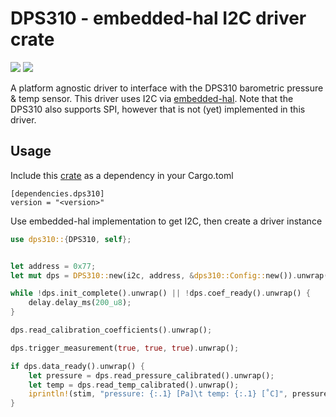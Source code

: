 # DPS310 - embedded-hal I2C driver crate

![](https://img.shields.io/crates/v/dps310.svg)
![](https://docs.rs/dps310/badge.svg)

A platform agnostic driver to interface with the DPS310 barometric pressure & temp sensor.
This driver uses I2C via [embedded-hal](https://docs.rs/embedded-hal). Note that the DPS310 also supports SPI, however that is not (yet) implemented in this driver.

## Usage

Include this [crate](https://crates.io/crates/dps310) as a dependency in your Cargo.toml


```
[dependencies.dps310]
version = "<version>"
```

Use embedded-hal implementation to get I2C, then create a driver instance

```rust
use dps310::{DPS310, self};


let address = 0x77;
let mut dps = DPS310::new(i2c, address, &dps310::Config::new()).unwrap();

while !dps.init_complete().unwrap() || !dps.coef_ready().unwrap() {
    delay.delay_ms(200_u8);
}

dps.read_calibration_coefficients().unwrap();

dps.trigger_measurement(true, true, true).unwrap();

if dps.data_ready().unwrap() {
    let pressure = dps.read_pressure_calibrated().unwrap();
    let temp = dps.read_temp_calibrated().unwrap();
    iprintln!(stim, "pressure: {:.1} [Pa]\t temp: {:.1} [˚C]", pressure, temp);
}
```